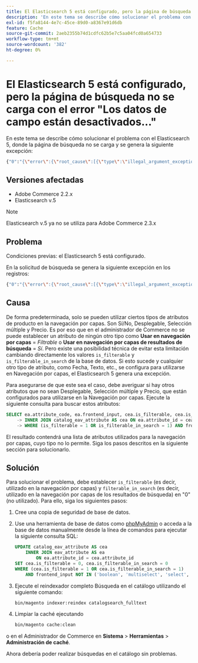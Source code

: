 ```yaml
---
title: El Elasticsearch 5 está configurado, pero la página de búsqueda no se carga con el error "Los datos de campo están desactivados..."
description: 'En este tema se describe cómo solucionar el problema con Elasticsearch 5, donde la página de búsqueda no se carga y se genera la siguiente excepción:'
exl-id: f5fa8144-4e7c-45ce-89d0-a8367e91d6db
feature: Cache
source-git-commit: 2aeb2355b74d1cdfc62b5e7c5aa04fcd0a654733
workflow-type: tm+mt
source-wordcount: '382'
ht-degree: 0%

---
```


# El Elasticsearch 5 está configurado, pero la página de búsqueda no se carga con el error &quot;Los datos de campo están desactivados...&quot;

En este tema se describe cómo solucionar el problema con el Elasticsearch 5, donde la página de búsqueda no se carga y se genera la siguiente excepción:

```bash
{"0":"{\"error\":{\"root_cause\":[{\"type\":\"illegal_argument_exception\",\"reason\":\"Fielddata is disabled on text fields by default. Set fielddata=true on [%attribute_code%]] in order to load fielddata in memory by uninverting the inverted index. Note that this can however use significant memory.\"}].
```

## Versiones afectadas

* Adobe Commerce 2.2.x
* Elasticsearch v.5

>[!NOTE]
>
>Elasticsearch v.5 ya no se utiliza para Adobe Commerce 2.3.x

## Problema

Condiciones previas: el Elasticsearch 5 está configurado.

En la solicitud de búsqueda se genera la siguiente excepción en los registros:

```bash
{"0":"{\"error\":{\"root_cause\":[{\"type\":\"illegal_argument_exception\",\"reason\":\"Fielddata is disabled on text fields by default. Set fielddata=true on [%attribute_code%]] in order to load fielddata in memory by uninverting the inverted index. Note that this can however use significant memory.\"}].
```

## Causa

De forma predeterminada, solo se pueden utilizar ciertos tipos de atributos de producto en la navegación por capas. Son Sí/No, Desplegable, Selección múltiple y Precio. Es por eso que en el administrador de Commerce no se puede establecer un atributo de ningún otro tipo como **Usar en navegación por capas** = *Filtrable* o **Usar en navegación por capas de resultados de búsqueda** = *Sí*. Pero existe una posibilidad técnica de evitar esta limitación cambiando directamente los valores `is_filterable` y `is_filterable_in_search` de la base de datos. Si esto sucede y cualquier otro tipo de atributo, como Fecha, Texto, etc., se configura para utilizarse en Navegación por capas, el Elasticsearch 5 genera una excepción.

Para asegurarse de que este sea el caso, debe averiguar si hay otros atributos que no sean Desplegable, Selección múltiple y Precio, que están configurados para utilizarse en la Navegación por capas. Ejecute la siguiente consulta para buscar estos atributos:

```sql
SELECT ea.attribute_code, ea.frontend_input, cea.is_filterable, cea.is_filterable_in_search FROM eav_attribute AS ea
    -> INNER JOIN catalog_eav_attribute AS cea ON ea.attribute_id = cea.`attribute_id`
    -> WHERE (is_filterable = 1 OR is_filterable_in_search = 1) AND frontend_input NOT IN ('boolean', 'multiselect', 'select', 'price');
```

El resultado contendrá una lista de atributos utilizados para la navegación por capas, cuyo tipo no lo permite. Siga los pasos descritos en la siguiente sección para solucionarlo.

## Solución

Para solucionar el problema, debe establecer `is_filterable` (es decir, utilizado en la navegación por capas) y `filterable_in_search` (es decir, utilizado en la navegación por capas de los resultados de búsqueda) en &quot;0&quot; (no utilizado). Para ello, siga los siguientes pasos:

1. Cree una copia de seguridad de base de datos.
1. Use una herramienta de base de datos como [phpMyAdmin](https://experienceleague.adobe.com/en/docs/commerce-operations/installation-guide/prerequisites/optional-software#phpmyadmin) o acceda a la base de datos manualmente desde la línea de comandos para ejecutar la siguiente consulta SQL:

   ```sql
   UPDATE catalog_eav_attribute AS cea
       INNER JOIN eav_attribute AS ea
           ON ea.attribute_id = cea.attribute_id
   SET cea.is_filterable = 0, cea.is_filterable_in_search = 0
   WHERE (cea.is_filterable = 1 OR cea.is_filterable_in_search = 1)
       AND frontend_input NOT IN ('boolean', 'multiselect', 'select', 'price');
   ```

1. Ejecute el reindexador completo Búsqueda en el catálogo utilizando el siguiente comando:

   ```bash
   bin/magento indexer:reindex catalogsearch_fulltext
   ```

1. Limpiar la caché ejecutando

   ```bash
   bin/magento cache:clean
   ```

o en el Administrador de Commerce en **Sistema** > **Herramientas** > **Administración de caché**.

Ahora debería poder realizar búsquedas en el catálogo sin problemas.

